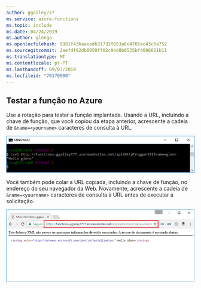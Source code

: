 ```yaml
---
author: ggailey777
ms.service: azure-functions
ms.topic: include
ms.date: 04/24/2019
ms.author: glenga
ms.openlocfilehash: 9381f436aaeedb31732f853a6c4765ac43c6a752
ms.sourcegitcommit: 2aefdf92db8950ff02c94d8b0535bf4096021b11
ms.translationtype: MT
ms.contentlocale: pt-PT
ms.lasthandoff: 09/03/2019
ms.locfileid: "70170900"
---
```

## <a name="test"></a>Testar a função no Azure

Use a rotação para testar a função implantada. Usando a URL, incluindo a chave de função, que você copiou da etapa anterior, acrescente a cadeia de `&name=<yourname>` caracteres de consulta à URL.

![usando a rotação para chamar a função no Azure.](./media/functions-test-function-code/functions-azure-cli-function-test-curl.png) 

Você também pode colar a URL copiada, incluindo a chave de função, no endereço do seu navegador da Web. Novamente, acrescente a cadeia de `&name=<yourname>` caracteres de consulta à URL antes de executar a solicitação.

![Usando um navegador da Web para chamar a função.](./media/functions-test-function-code/functions-azure-cli-function-test-browser.png)  
